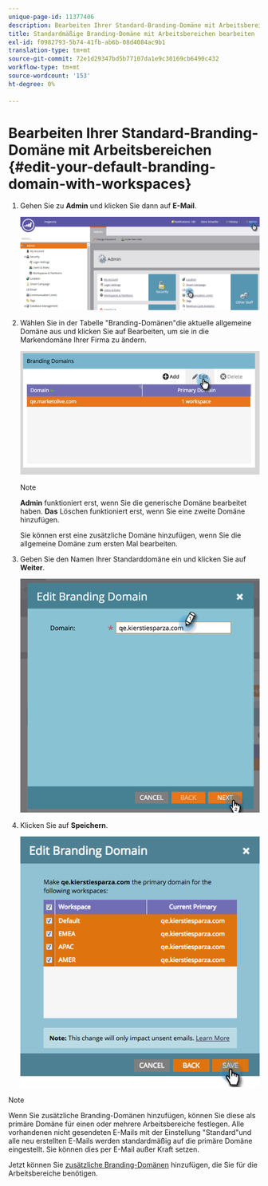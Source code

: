 ```yaml
---
unique-page-id: 11377406
description: Bearbeiten Ihrer Standard-Branding-Domäne mit Arbeitsbereichen - Marketo Docs - Produktdokumentation
title: Standardmäßige Branding-Domäne mit Arbeitsbereichen bearbeiten
exl-id: f0982793-5b74-41fb-ab6b-08d4084ac9b1
translation-type: tm+mt
source-git-commit: 72e1d29347bd5b77107da1e9c30169cb6490c432
workflow-type: tm+mt
source-wordcount: '153'
ht-degree: 0%

---
```


# Bearbeiten Ihrer Standard-Branding-Domäne mit Arbeitsbereichen {#edit-your-default-branding-domain-with-workspaces}

1. Gehen Sie zu **Admin** und klicken Sie dann auf **E-Mail**.

   ![](assets/image2016-6-29-16-3a42-3a20.png)

1. Wählen Sie in der Tabelle &quot;Branding-Domänen&quot;die aktuelle allgemeine Domäne aus und klicken Sie auf Bearbeiten, um sie in die Markendomäne Ihrer Firma zu ändern.

   ![](assets/image2016-8-12-10-3a30-3a34.png)

   >[!NOTE]
   >
   >**Admin** funktioniert erst, wenn Sie die generische Domäne bearbeitet haben. **Das** Löschen funktioniert erst, wenn Sie eine zweite Domäne hinzufügen.
   >
   >Sie können erst eine zusätzliche Domäne hinzufügen, wenn Sie die allgemeine Domäne zum ersten Mal bearbeiten.

1. Geben Sie den Namen Ihrer Standarddomäne ein und klicken Sie auf **Weiter**.

   ![](assets/image2016-8-12-10-3a32-3a31.png)

1. Klicken Sie auf **Speichern**.

   ![](assets/edit-branding-domain-9-12-16-hand.png)

>[!NOTE]
>
>Wenn Sie zusätzliche Branding-Domänen hinzufügen, können Sie diese als primäre Domäne für einen oder mehrere Arbeitsbereiche festlegen. Alle vorhandenen nicht gesendeten E-Mails mit der Einstellung &quot;Standard&quot;und alle neu erstellten E-Mails werden standardmäßig auf die primäre Domäne eingestellt. Sie können dies per E-Mail außer Kraft setzen.

Jetzt können Sie [zusätzliche Branding-Domänen](/help/marketo/product-docs/administration/email-setup/add-multiple-branding-domains/add-an-additional-branding-domain-with-workspaces.md) hinzufügen, die Sie für die Arbeitsbereiche benötigen.
